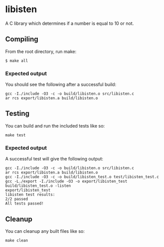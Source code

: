 # libisten
A C library which determines if a number is equal to 10 or not.

## Compiling
From the root directory, run make:

```
$ make all
```

### Expected output
You should see the following after a successful build:

```
gcc -I./include -O3 -c -o build/libisten.o src/libisten.c
ar rcs export/libisten.a build/libisten.o
```

## Testing
You can build and run the included tests like so:

```
make test
```

### Expected output
A successful test will give the following output:

```
gcc -I./include -O3 -c -o build/libisten.o src/libisten.c
ar rcs export/libisten.a build/libisten.o
gcc -I./include -O3 -c -o build/libisten_test.o test/libisten_test.c
gcc -L./export -I./include -O3 -o export/libisten_test build/libisten_test.o -listen
export/libisten_test
libisten test results:
2/2 passed
All tests passed!
```

## Cleanup
You can cleanup any built files like so:

```
make clean
```
